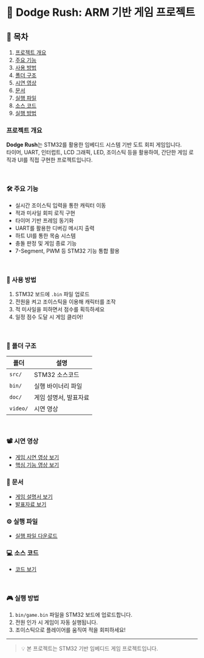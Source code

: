 # 🚀 Dodge Rush: ARM 기반 게임 프로젝트

## 📌 목차
1. [프로젝트 개요](#-프로젝트-개요)
2. [주요 기능](#-주요-기능)
3. [사용 방법](#-사용-방법)
4. [폴더 구조](#-폴더-구조)
5. [시연 영상](#️-시연-영상)
6. [문서](#-문서)
7. [실행 파일](#-실행-파일)
8. [소스 코드](#-소스-코드)
9. [실행 방법](#-실행-방법)

### 프로젝트 개요
**Dodge Rush**는 STM32를 활용한 임베디드 시스템 기반 도트 회피 게임입니다.  
타이머, UART, 인터럽트, LCD 그래픽, LED, 조이스틱 등을 활용하여, 간단한 게임 로직과 UI를 직접 구현한 프로젝트입니다.

<br>

### 🛠 주요 기능
- 실시간 조이스틱 입력을 통한 캐릭터 이동
- 적과 미사일 회피 로직 구현
- 타이머 기반 프레임 동기화
- UART를 활용한 디버깅 메시지 출력
- 하트 UI를 통한 목숨 시스템
- 충돌 판정 및 게임 종료 기능
- 7-Segment, PWM 등 STM32 기능 통합 활용
 
<br>

### 🔧 사용 방법
1. STM32 보드에 `.bin` 파일 업로드
2. 전원을 켜고 조이스틱을 이용해 캐릭터를 조작
3. 적 미사일을 피하면서 점수를 획득하세요
4. 일정 점수 도달 시 게임 클리어!

<br>

### 📁 폴더 구조
| 폴더 | 설명 |
|------|------|
| `src/`   | STM32 소스코드 |
| `bin/`   | 실행 바이너리 파일 |
| `doc/`   | 게임 설명서, 발표자료 |
| `video/` | 시연 영상 |

<br>

### 📽️ 시연 영상
-  [게임 시연 영상 보기](video/임도엽_시연영상.mp4)
-  [핵심 기능 영상 보기](video/임도엽_핵심영상.mp4)


### 📄 문서
- [게임 설명서 보기](doc/임도엽_게임설명서_v1.pdf)
- [발표자료 보기](doc/임도엽_발표자료.pdf)


### ⚙️ 실행 파일
- [실행 파일 다운로드](bin/임도엽_실행파일.bin)


### 💻 소스 코드
- [코드 보기](src/)

<br>

### 🎮 실행 방법
1. `bin/game.bin` 파일을 STM32 보드에 업로드합니다.
2. 전원 인가 시 게임이 자동 실행됩니다.
3. 조이스틱으로 플레이어를 움직여 적을 회피하세요!

---

> 💡 본 프로젝트는 STM32 기반 임베디드 게임 프로젝트입니다.
